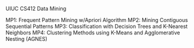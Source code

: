UIUC CS412 Data Mining

MP1: Frequent Pattern Mining w/Apriori Algorithm
MP2: Mining Contiguous Sequential Patterns
MP3: Classification with Decision Trees and K-Nearest Neighbors
MP4: Clustering Methods using K-Means and Agglomerative Nesting (AGNES)